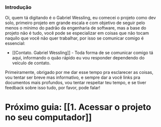 ### Introdução
Oi, quem tá digitando é o Gabriel Wessling, eu comecei o projeto como dev solo, primeiro projeto em grande escala e com objetivo de seguir pelo menos o mínimo do padrão da engenharia de software, mas a base do projeto não é tudo, você pode se especializar em coisas que não tocam naquilo que você não quer trabalhar, por isso se comunicar comigo é essencial:
- [[Contato. Gabriel Wessling]] - Toda forma de se comunicar comigo tá aqui, informando o quão rápido eu vou responder dependendo do veículo de contato.

Primeiramente, obrigado por me dar esse tempo pra esclarecer as coisas, vou tentar ser breve mas informativo, e sempre dar a você links pra documentos mais profundos, vou tentar respeitar teu tempo, e se tiver feedback sobre isso tudo, por favor, pode falar!

# Próximo guia: [[1. Acessar o projeto no seu computador]]